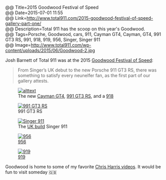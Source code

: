 @@ Title=2015 Goodwood Festival of Speed  
@@ Date=2015-07-01 11:55  
@@ Link=http://www.total911.com/2015-goodwood-festival-of-speed-gallery-part-one/  
@@ Description=Total 911 has the scoop on this year's Goodwood.  
@@ Tags=Porsche, Goodwood, cars, 911, Cayman GT4, Cayman, GT4, 991 GT3 RS, 991, 918, 919, 956, Singer, Singer 911  
@@ Image=http://www.total911.com/wp-content/uploads/2015/06/Goodwood-2.jpg  

Josh Barnett of Total 911 was at the 2015 [Goodwood Festival of Speed][goodwood]:
>From Singer’s UK debut to the new Porsche 911 GT3 RS, there was something to satisfy every neunelfer fan, as the first part of our gallery attests.

<figure class="wide">
	<a class="nohover" href="http://www.total911.com/wp-content/uploads/2015/06/Goodwood-2.jpg">
		<img src="http://www.total911.com/wp-content/uploads/2015/06/Goodwood-2.jpg" alt="alttext" />
	</a>
	<figcaption>The new <a href="https://en.wikipedia.org/wiki/Porsche_Cayman#Cayman_GT4">Cayman GT4</a>, <a href="https://en.wikipedia.org/wiki/Porsche_911_GT3#991_GT3_RS">991 GT3 RS</a>, and a <a href="https://en.wikipedia.org/wiki/Porsche_918">918</a></figcaption>
</figure>

<figure class="wide">
	<a class="nohover" href="http://www.total911.com/wp-content/uploads/2015/06/Goodwood-3.jpg">
		<img src="http://www.total911.com/wp-content/uploads/2015/06/Goodwood-3.jpg" alt="991 GT3 RS" />
	</a>
	<figcaption>991 GT3 RS</figcaption>
</figure>

<figure class="wide">
	<a class="nohover" href="http://www.total911.com/wp-content/uploads/2015/06/Goodwood-10.jpg">
		<img src="http://www.total911.com/wp-content/uploads/2015/06/Goodwood-10.jpg" alt="Singer 911" />
	</a>
	<figcaption>The <a href="http://singervehicledesign.com/gallery/the-machines/united-kingdom/">UK build</a> Singer 911</figcaption>
</figure>

<figure class="wide">
	<a class="nohover" href="http://www.total911.com/wp-content/uploads/2015/06/2015-Goodwood-2.jpg">
		<img src="http://www.total911.com/wp-content/uploads/2015/06/2015-Goodwood-2.jpg" alt="956" />
	</a>
	<figcaption><a href="https://en.wikipedia.org/wiki/Porsche_956">956</a></figcaption>
</figure>

<figure class="wide">
	<a class="nohover" href="http://www.total911.com/wp-content/uploads/2015/06/2015-Goodwood-7.jpg">
		<img src="http://www.total911.com/wp-content/uploads/2015/06/2015-Goodwood-7.jpg" alt="919" />
	</a>
	<figcaption><a href="https://en.wikipedia.org/wiki/Porsche_919_Hybrid">919</a></figcaption>
</figure>

Goodwood is home to some of my favorite [Chris Harris videos][goodwood 2]. It would be fun to visit someday 🇬🇧

[goodwood]: https://grrc.goodwood.com/section/festival-of-speed/
[goodwood 2]: https://grrc.goodwood.com/road/drives-and-rides/chris-harris-porsche-911-gt3-rs